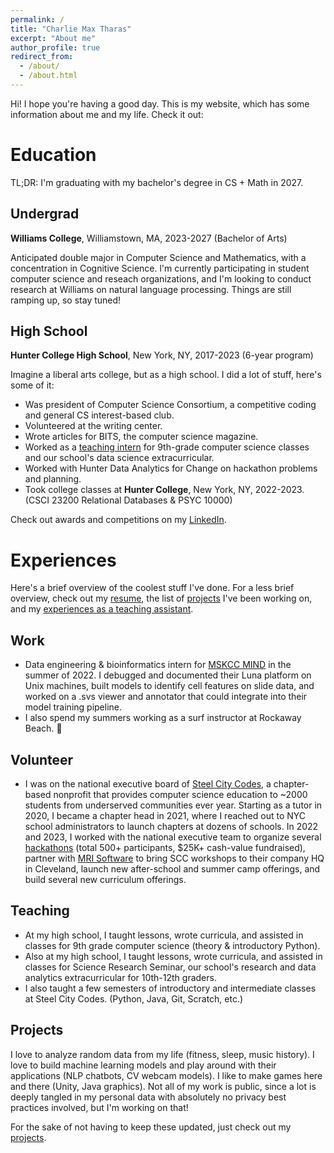 ```yaml
---
permalink: /
title: "Charlie Max Tharas"
excerpt: "About me"
author_profile: true
redirect_from: 
  - /about/
  - /about.html
---
```


Hi! I hope you're having a good day. This is my website, which has some information about me and my life. Check it out:

Education
=====
TL;DR: I'm graduating with my bachelor's degree in CS + Math in 2027.
## Undergrad
**Williams College**, Williamstown, MA, 2023-2027 (Bachelor of Arts)

Anticipated double major in Computer Science and Mathematics, with a concentration in Cognitive Science. l'm currently participating in student computer science and reseach organizations, and I'm looking to conduct research at Williams on natural language processing. Things are still ramping up, so stay tuned!

## High School

**Hunter College High School**, New York, NY, 2017-2023 (6-year program)

Imagine a liberal arts college, but as a high school. I did a lot of stuff, here's some of it:
- Was president of Computer Science Consortium, a competitive coding and general CS interest-based club.
- Volunteered at the writing center.
- Wrote articles for BITS, the computer science magazine.
- Worked as a [teaching intern](https://www.charliemax.dev/teaching/high-school) for 9th-grade computer science classes and our school's data science extracurricular.
- Worked with Hunter Data Analytics for Change on hackathon problems and planning.
- Took college classes at **Hunter College**, New York, NY, 2022-2023. (CSCI 23200 Relational Databases & PSYC 10000)

Check out awards and competitions on my [LinkedIn](https://linkedin.com/in/charlietharas).

Experiences
=====
Here's a brief overview of the coolest stuff I've done. For a less brief overview, check out my [resume](https://charliemax.dev/resume), the list of [projects](https://charliemax.dev/projects) I've been working on, and my [experiences as a teaching assistant](https://charliemax.dev/teaching).
## Work
- Data engineering & bioinformatics intern for [MSKCC MIND](https://www.mskcc.org/research-programs/msk-mind-multi-modal-integration-data) in the summer of 2022. I debugged and documented their Luna platform on Unix machines, built models to identify cell features on slide data, and worked on a .svs viewer and annotator that could integrate into their model training pipeline.
- I also spend my summers working as a surf instructor at Rockaway Beach. :ocean:

## Volunteer
- I was on the national executive board of [Steel City Codes](https://steelcitycodes.org), a chapter-based nonprofit that provides computer science education to ~2000 students from underserved communities ever year. Starting as a tutor in 2020, I became a chapter head in 2021, where I reached out to NYC school administrators to launch chapters at dozens of schools. In 2022 and 2023, I worked with the national executive team to organize several [hackathons](https://devpost.com/hackathons?search=steel%20city%20hacks) (total 500+ participants, $25K+ cash-value fundraised), partner with [MRI Software](https://www.mrisoftware.com/) to bring SCC workshops to their company HQ in Cleveland, launch new after-school and summer camp offerings, and build several new curriculum offerings.

## Teaching
- At my high school, I taught lessons, wrote curricula, and assisted in classes for 9th grade computer science (theory & introductory Python).
- Also at my high school, I taught lessons, wrote curricula, and assisted in classes for Science Research Seminar, our school's research and data analytics extracurricular for 10th-12th graders.
- I also taught a few semesters of introductory and intermediate classes at Steel City Codes. (Python, Java, Git, Scratch, etc.)

## Projects
I love to analyze random data from my life (fitness, sleep, music history). I love to build machine learning models and play around with their applications (NLP chatbots, CV webcam models). I like to make games here and there (Unity, Java graphics). Not all of my work is public, since a lot is deeply tangled in my personal data with absolutely no privacy best practices involved, but I'm working on that!

For the sake of not having to keep these updated, just check out my [projects](https://charliemax.dev/portfolio).